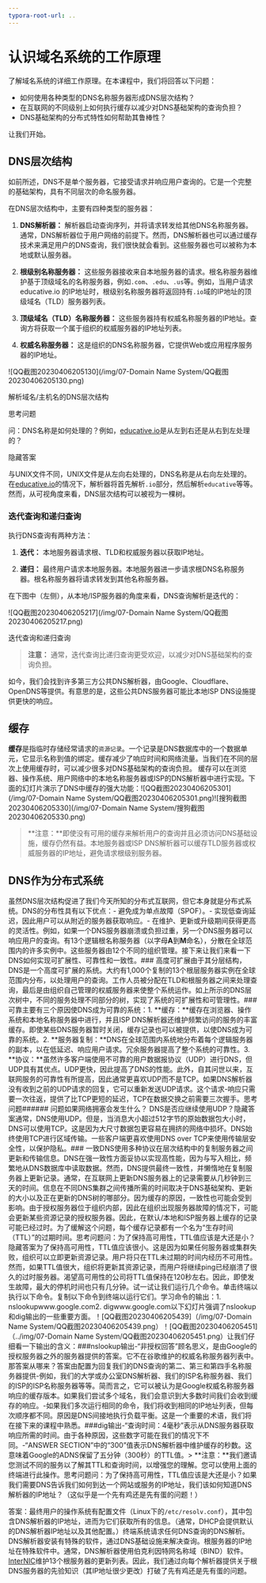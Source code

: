 ```yaml
---
typora-root-url: ..
---
```


# 认识域名系统的工作原理

了解域名系统的详细工作原理。在本课程中，我们将回答以下问题：

- 如何使用各种类型的DNS名称服务器形成DNS层次结构？
- 在互联网的不同级别上如何执行缓存以减少对DNS基础架构的查询负担？
- DNS基础架构的分布式特性如何帮助其鲁棒性？

让我们开始。

## DNS层次结构

如前所述，DNS不是单个服务器，它接受请求并响应用户查询的。它是一个完整的基础架构，具有不同层次的命名服务器。

在DNS层次结构中，主要有四种类型的服务器：

1. **DNS解析器：** 解析器启动查询序列，并将请求转发给其他DNS名称服务器。通常，DNS解析器位于用户网络的前提下。然而，DNS解析器也可以通过缓存技术来满足用户的DNS查询，我们很快就会看到。这些服务器也可以被称为本地或默认服务器。

2. **根级别名称服务器：** 这些服务器接收来自本地服务器的请求。根名称服务器维护基于顶级域名的名称服务器，例如`.com`、`.edu`、`.us`等。例如，当用户请求educative.io 的IP地址时，根级别名称服务器将返回持有`.io`域的IP地址的顶级域名（TLD）服务器列表。

3. **顶级域名（TLD）名称服务器：** 这些服务器持有权威名称服务器的IP地址。查询方将获取一个属于组织的权威服务器的IP地址列表。

4. **权威名称服务器：** 这是组织的DNS名称服务器，它提供Web或应用程序服务器的IP地址。

![QQ截图20230406205130](/img/07-Domain Name System/QQ截图20230406205130.png)

解析域名/主机名的DNS层次结构

思考问题

问：DNS名称是如何处理的？例如，[educative.io](http://educative.io/)是从左到右还是从右到左处理的？

隐藏答案

与UNIX文件不同，UNIX文件是从左向右处理的，DNS名称是从右向左处理的。在[educative.io](http://educative.io/)的情况下，解析器将首先解析`.io`部分，然后解析`educative`等等。然而，从可视角度来看，DNS层次结构可以被视为一棵树。

### 迭代查询和递归查询

执行DNS查询有两种方法：

1. **迭代：** 本地服务器请求根、TLD和权威服务器以获取IP地址。

2. **递归：** 最终用户请求本地服务器。本地服务器进一步请求根DNS名称服务器。根名称服务器将请求转发到其他名称服务器。

在下图中（左侧），从本地/ISP服务器的角度来看，DNS查询解析是迭代的：

![QQ截图20230406205217](/img/07-Domain Name System/QQ截图20230406205217.png)

迭代查询和递归查询

> **注意：** 通常，迭代查询比递归查询更受欢迎，以减少对DNS基础架构的查询负担。

如今，我们会找到许多第三方公共DNS解析器，由Google、Cloudflare、OpenDNS等提供。有意思的是，这些公共DNS服务器可能比本地ISP DNS设施提供更快的响应。

## 缓存

**缓存**是指临时存储经常请求的`资源记录`。一个记录是DNS数据库中的一个数据单元，它显示名称到值的绑定。缓存减少了响应时间和网络流量。当我们在不同的层次上使用缓存时，可以减少很多对DNS基础架构的查询负担。 缓存可以在浏览器、操作系统、用户网络中的本地名称服务器或ISP的DNS解析器中进行实现。下面的幻灯片演示了DNS中缓存的强大功能：![QQ截图20230406205301](/img/07-Domain Name System/QQ截图20230406205301.png)![搜狗截图20230406205330](/img/07-Domain Name System/搜狗截图20230406205330.png)

> **注意：**即使没有可用的缓存来解析用户的查询并且必须访问DNS基础设施，缓存仍然有益。本地服务器或ISP DNS解析器可以缓存TLD服务器或权威服务器的IP地址，避免请求根级别服务器。

## DNS作为分布式系统
虽然DNS层次结构促进了我们今天所知的分布式互联网，但它本身就是分布式系统。DNS的分布性具有以下优点：- 避免成为单点故障（SPOF）。- 实现低查询延迟，因此用户可以从附近的服务器获取响应。- 在维护、更新或升级期间获得更高的灵活性。例如，如果一个DNS服务器崩溃或负担过重，另一个DNS服务器可以响应用户的查询。有13个逻辑根名称服务器（以字母**A**到**M**命名），分散在全球范围内的许多实例中。这些服务器由12个不同的组织管理。接下来让我们来看一下DNS如何实现可扩展性、可靠性和一致性。### 高度可扩展由于其分层结构，DNS是一个高度可扩展的系统。大约有1,000个复制的13个根层服务器实例在全球范围内分布，以处理用户的查询。工作人员被分配在TLD和根服务器之间来处理查询，最后是由组织自己管理的权威服务器来使整个系统运作。如上所示的DNS层次树中，不同的服务处理不同部分的树，实现了系统的可扩展性和可管理性。### 可靠主要有三个原因使DNS成为可靠的系统：1. **缓存：**缓存在浏览器、操作系统和本地名称服务器中进行，并且ISP DNS解析器还维护频繁访问的服务的丰富缓存。即使某些DNS服务器暂时关闭，缓存记录也可以被提供，以使DNS成为可靠的系统。2. **服务器复制：**DNS在全球范围内系统地分布着每个逻辑服务器的副本，以在低延迟、响应用户请求。冗余服务器提高了整个系统的可靠性。3. **协议：**虽然许多客户端使用不可靠的用户数据报协议（UDP）进行DNS，但UDP具有其优点。UDP更快，因此提高了DNS的性能。此外，自其问世以来，互联网服务的可靠性有所提高，因此通常更喜欢UDP而不是TCP。如果DNS解析器没有收到之前的UDP请求的回复，它可以重新发送UDP请求。这个请求-响应只需要一次往返，提供了比TCP更短的延迟，TCP在数据交换之前需要三次握手。思考问题###### 问题如果网络拥塞会发生什么？ DNS是否应继续使用UDP？隐藏答案通常，DNS使用UDP。但是，当消息大小超过512字节的原始数据包大小时，DNS可以使用TCP。这是因为大尺寸数据包更容易在拥挤的网络中损坏。DNS始终使用TCP进行区域传输。一些客户端更喜欢使用DNS over TCP来使用传输层安全性，以保护隐私。### 一致DNS使用多种协议在层次结构中的复制服务器之间更新和传输信息。DNS在强一致性方面妥协以实现高性能，因为与写入相比，频繁地从DNS数据库中读取数据。然而，DNS提供最终一致性，并懒惰地在复制服务器上更新记录。通常，在互联网上更新DNS服务器上的记录需要从几秒钟到三天的时间。信息在不同DNS集群之间传播所需的时间取决于DNS基础架构、更新的大小以及正在更新的DNS树的哪部分。因为缓存的原因，一致性也可能会受到影响。由于授权服务器位于组织内部，因此在组织出现服务器故障的情况下，可能会更新某些资源记录的授权服务器。因此，在默认/本地和ISP服务器上缓存的记录可能已经过时。为了缓解这个问题，每个缓存记录都有一个名为“生存时间（TTL）”的过期时间。思考问题问：为了保持高可用性，TTL值应该是大还是小？隐藏答案为了保持高可用性，TTL值应该很小。这是因为如果任何服务器或集群失败，组织可以立即更新资源记录。用户将只在TTL未过期的时间内经历不可用性。然而，如果TTL值很大，组织将更新其资源记录，而用户将继续ping已经崩溃了很久的过时服务器。渴望高可用性的公司将TTL值保持在120秒左右。因此，即使发生故障，最大的停机时间也只有几分钟。试一试让我们运行几个命令。单击终端以执行以下命令。复制以下命令到终端以运行它们。学习命令的输出：1. nslookupwww.google.com2. digwww.google.com以下幻灯片强调了nslookup和dig输出的一些重要方面。！[QQ截图20230406205439]（/img/07-Domain Name System/QQ截图20230406205439.png）！[QQ截图20230406205451]（../img/07-Domain Name System/QQ截图20230406205451.png）让我们仔细看一下输出的含义：###nslookup输出-“非授权回答”顾名思义，是由Google的授权服务器之外的服务器提供的答案。它不在谷歌维护的权威名称服务器列表中。那答案从哪来？答案由配置为回复我们的DNS查询的第二、第三和第四手名称服务器提供-例如，我们的大学或办公室DNS解析器、我们的ISP名称服务器、我们的ISP的ISP名称服务器等等。简而言之，它可以被认为是Google权威名称服务器响应的缓存版本。如果我们尝试多个域名，我们会意识到大多数时间我们会收到缓存的响应。-如果我们多次运行相同的命令，我们将收到相同的IP地址列表，但每次顺序都不同。原因是DNS间接地执行负载平衡。这是一个重要的术语，我们将在接下来的课程中熟悉。###dig输出-“查询时间：4毫秒”表示从DNS服务器获取响应所需的时间。由于各种原因，这些数字可能在我们的情况下不同。-“ANSWER SECTION”中的“300”值表示DNS解析器中维护缓存的秒数。这意味着Google的ADNS保留了五分钟（300秒）的TTL值。> **注意：**我们邀请您测试不同的服务以了解其TTL和查询时间，以增强您的理解。您可以使用上面的终端进行此操作。思考问题问：为了保持高可用性，TTL值应该是大还是小？如果我们需要DNS告诉我们如何到达一个网站或服务的IP地址，我们该如何知道DNS解析器的IP地址？（这似乎是一个先有鸡还是先有蛋的问题！）

答案：最终用户的操作系统有配置文件（Linux下的`/etc/resolv.conf`），其中包含DNS解析器的IP地址，进而为它们获取所有的信息。（通常，DHCP会提供默认的DNS解析器IP地址以及其他配置。）终端系统请求任何DNS查询的DNS解析。DNS解析器安装有特殊的软件，通过DNS基础设施来解决查询。根服务器的IP地址在特殊软件中。通常，DNS解析器使用伯克利因特网名称域（BIND）软件。 [InterNIC](https://www.internic.net/domain/named.root)维护13个根服务器的更新列表。因此，我们通过向每个解析器提供关于根DNS服务器的先验知识（其IP地址很少更改）打破了先有鸡还是先有蛋的问题。